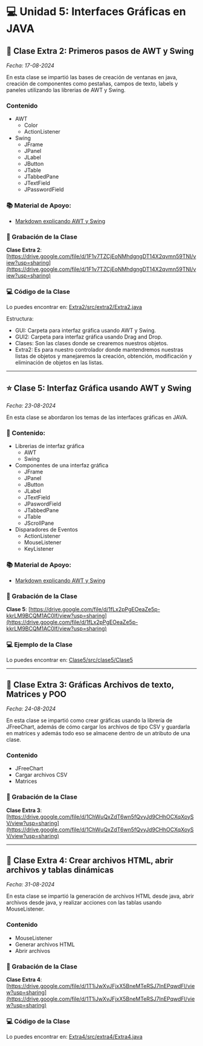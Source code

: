 # 💻 Unidad 5: Interfaces Gráficas en JAVA

## 🌟 Clase Extra 2: Primeros pasos de AWT y Swing

_Fecha: 17-08-2024_

En esta clase se impartió las bases de creación de ventanas en java, creación de componentes como pestañas, campos de texto, labels y paneles utilizando las librerias de AWT y Swing.

### Contenido
- AWT
    - Color
    - ActionListener
- Swing
    - JFrame
    - JPanel
    - JLabel
    - JButton
    - JTable
    - JTabbedPane
    - JTextField
    - JPasswordField

### 📚 Material de Apoyo:

- [Markdown explicando AWT y Swing](./AWTySWING.md)

### 🎥 Grabación de la Clase
**Clase Extra 2**: [https://drive.google.com/file/d/1F1v7TZCjEoNMhdgngDT14X2qvmn59TNI/view?usp=sharing](https://drive.google.com/file/d/1F1v7TZCjEoNMhdgngDT14X2qvmn59TNI/view?usp=sharing)

### 💻 Código de la Clase

Lo puedes encontrar en:  [Extra2/src/extra2/Extra2.java](./Extra2/src/extra2/Extra2.java)

Estructura:
- GUI: Carpeta para interfaz gráfica usando AWT y Swing.
- GUI2: Carpeta para interfaz gráfica usando Drag and Drop.
- Clases: Son las clases donde se crearemos nuestros objetos.
- Extra2: Es para nuestro controlador donde mantendremos nuestras listas de objetos y manejaremos la creación, obtención, modificación y eliminación de objetos en las listas.

---

## ⭐️ Clase 5: Interfaz Gráfica usando AWT y Swing

_Fecha: 23-08-2024_

En esta clase se abordaron los temas de las interfaces gráficas en JAVA.

### 📖 Contenido:

- Librerias de interfaz gráfica
    - AWT
    - Swing
- Componentes de una interfaz gráfica
    - JFrame
    - JPanel
    - JButton
    - JLabel
    - JTextField
    - JPaswordField
    - JTabbedPane
    - JTable
    - JScrollPane
- Disparadores de Eventos
    - ActionListener
    - MouseListener
    - KeyListener


### 📚 Material de Apoyo:

- [Markdown explicando AWT y Swing](./AWTySWING.md)

### 🎥 Grabación de la Clase

**Clase 5**: [https://drive.google.com/file/d/1fLx2pPgEOeaZe5p-kkrLM9BCQM1AC0If/view?usp=sharing](https://drive.google.com/file/d/1fLx2pPgEOeaZe5p-kkrLM9BCQM1AC0If/view?usp=sharing)

### 💻 Ejemplo de la Clase

Lo puedes encontrar en:  [Clase5/src/clase5/Clase5](./Clase5/src/clase5/Clase5.java)

---

## 🌟 Clase Extra 3: Gráficas Archivos de texto, Matrices y POO

_Fecha: 24-08-2024_

En esta clase se impartió como crear gráficas usando la librería de JFreeChart, además de cómo cargar los archivos de tipo CSV y guardarla en matrices y además todo eso se almacene dentro de un atributo de una clase.

### Contenido
- JFreeChart
- Cargar archivos CSV
- Matrices


### 🎥 Grabación de la Clase
**Clase Extra 3**: [https://drive.google.com/file/d/1ChWuQxZdT6wn5fQvyJd9CHhOCXqXoySV/view?usp=sharing](https://drive.google.com/file/d/1ChWuQxZdT6wn5fQvyJd9CHhOCXqXoySV/view?usp=sharing)

---

## 🌟 Clase Extra 4: Crear archivos HTML, abrir archivos y tablas dinámicas

_Fecha: 31-08-2024_

En esta clase se impartió la generación de archivos HTML desde java, abrir archivos desde java, y realizar acciones con las tablas usando MouseListener.

### Contenido
- MouseListener
- Generar archivos HTML
- Abrir archivos


### 🎥 Grabación de la Clase
**Clase Extra 4**: [https://drive.google.com/file/d/1T1iJwXvJFjxX5BneMTeRSJ7lnEPqwdFI/view?usp=sharing](https://drive.google.com/file/d/1T1iJwXvJFjxX5BneMTeRSJ7lnEPqwdFI/view?usp=sharing)

### 💻 Código de la Clase

Lo puedes encontrar en:  [Extra4/src/extra4/Extra4.java](./Extra4/src/extra4/Extra4.java)